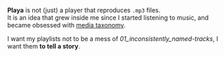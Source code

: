 **Playa** is not (just) a player that reproduces `.mp3` files.  
It is an idea that grew inside me since I started listening to music, and became obsessed with [media taxonomy][1].

I want my playlists not to be a mess of *01_inconsistently_named-tracks*, I want them **to tell a story**.

[1]: https://blog.discogs.com/en/the-genre-vs-alphabet-debate/
